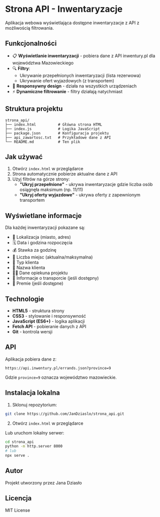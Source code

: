# Strona API - Inwentaryzacje

Aplikacja webowa wyświetlająca dostępne inwentaryzacje z API z możliwością filtrowania.

## Funkcjonalności

- 📋 **Wyświetlanie inwentaryzacji** - pobiera dane z API inwentury.pl dla województwa Mazowieckiego
- 🔍 **Filtry**:
  - Ukrywanie przepełnionych inwentaryzacji (lista rezerwowa)
  - Ukrywanie ofert wyjazdowych (z transportem)
- 📱 **Responsywny design** - działa na wszystkich urządzeniach
- ⚡ **Dynamiczne filtrowanie** - filtry działają natychmiast

## Struktura projektu

```
strona_api/
├── index.html          # Główna strona HTML
├── index.js            # Logika JavaScript
├── package.json        # Konfiguracja projektu
├── api_zawartosc.txt   # Przykładowe dane z API
└── README.md           # Ten plik
```

## Jak używać

1. Otwórz `index.html` w przeglądarce
2. Strona automatycznie pobierze aktualne dane z API
3. Użyj filtrów na górze strony:
   - **"Ukryj przepełnione"** - ukrywa inwentaryzacje gdzie liczba osób osiągnęła maksimum (np. 11/11)
   - **"Ukryj oferty wyjazdowe"** - ukrywa oferty z zapewnionym transportem

## Wyświetlane informacje

Dla każdej inwentaryzacji pokazane są:
- 📍 Lokalizacja (miasto, adres)
- 🗓️ Data i godzina rozpoczęcia
- 💰 Stawka za godzinę
- 👥 Liczba miejsc (aktualna/maksymalna)
- 🏪 Typ klienta
- 🛒 Nazwa klienta
- 👨‍💼 Dane opiekuna projektu
- 🚌 Informacje o transporcie (jeśli dostępny)
- 🎁 Premie (jeśli dostępne)

## Technologie

- **HTML5** - struktura strony
- **CSS3** - stylowanie i responsywność
- **JavaScript (ES6+)** - logika aplikacji
- **Fetch API** - pobieranie danych z API
- **Git** - kontrola wersji

## API

Aplikacja pobiera dane z:
```
https://api.inwentury.pl/errands.json?province=9
```

Gdzie `province=9` oznacza województwo mazowieckie.

## Instalacja lokalna

1. Sklonuj repozytorium:
```bash
git clone https://github.com/JanDziaslo/strona_api.git
```

2. Otwórz `index.html` w przeglądarce

Lub uruchom lokalny serwer:
```bash
cd strona_api
python -m http.server 8000
# lub
npx serve .
```

## Autor

Projekt utworzony przez Jana Dziasło

## Licencja

MIT License
